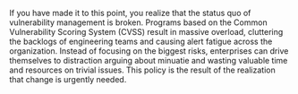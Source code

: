 If you have made it to this point, you realize that the status quo of vulnerability management is broken. Programs based on the Common Vulnerability Scoring System (CVSS) result in massive overload, cluttering the backlogs of engineering teams and causing alert fatigue across the organization. Instead of focusing on the biggest risks, enterprises can drive themselves to distraction arguing about minuatie and wasting valuable time and resources on trivial issues. This policy is the result of the realization that change is urgently needed.
